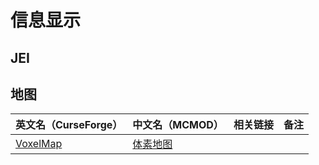 # 信息显示

## JEI

## 地图

| 英文名（CurseForge）                                              | 中文名（MCMOD）                                 | 相关链接 | 备注 |
| ----------------------------------------------------------------- | ----------------------------------------------- | -------- | ---- |
| [VoxelMap](https://www.curseforge.com/minecraft/mc-mods/voxelmap) | [体素地图](https://www.mcmod.cn/class/981.html) |          |      |

